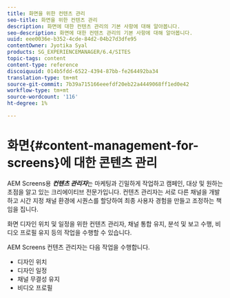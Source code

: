 ```yaml
---
title: 화면을 위한 컨텐츠 관리
seo-title: 화면을 위한 컨텐츠 관리
description: 화면에 대한 컨텐츠 관리의 기본 사항에 대해 알아봅니다.
seo-description: 화면에 대한 컨텐츠 관리의 기본 사항에 대해 알아봅니다.
uuid: eee0036e-b352-4cde-84d2-04b27d3dfe95
contentOwner: Jyotika Syal
products: SG_EXPERIENCEMANAGER/6.4/SITES
topic-tags: content
content-type: reference
discoiquuid: 014b5fdd-6522-4394-87bb-fe264492ba34
translation-type: tm+mt
source-git-commit: 7b39a715166eeefdf20eb22a4449068ff1ed0e42
workflow-type: tm+mt
source-wordcount: '116'
ht-degree: 1%

---
```



# 화면{#content-management-for-screens}에 대한 콘텐츠 관리

AEM Screens용 ***컨텐츠 관리자***&#x200B;는 마케팅과 긴밀하게 작업하고 캠페인, 대상 및 원하는 초점을 알고 있는 크리에이티브 전문가입니다. 컨텐츠 관리자는 서로 다른 채널을 개발하고 시간 지정 채널 환경에 시퀀스를 할당하여 최종 사용자 경험을 만들고 조정하는 책임을 집니다.

화면 디자인 위치 및 일정을 위한 컨텐츠 관리자, 채널 통합 유지, 분석 및 보고 수행, 비디오 프로필 유지 등의 작업을 수행할 수 있습니다.

AEM Screens 컨텐츠 관리자는 다음 작업을 수행합니다.

* 디자인 위치
* 디자인 일정
* 채널 무결성 유지
* 비디오 프로필

